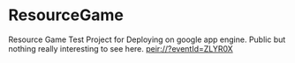 ResourceGame
============

Resource Game Test Project for Deploying on google app engine. Public but nothing really interesting to see here.
[peir://?eventId=ZLYR0X](peir://?eventId=ZLYR0X)
